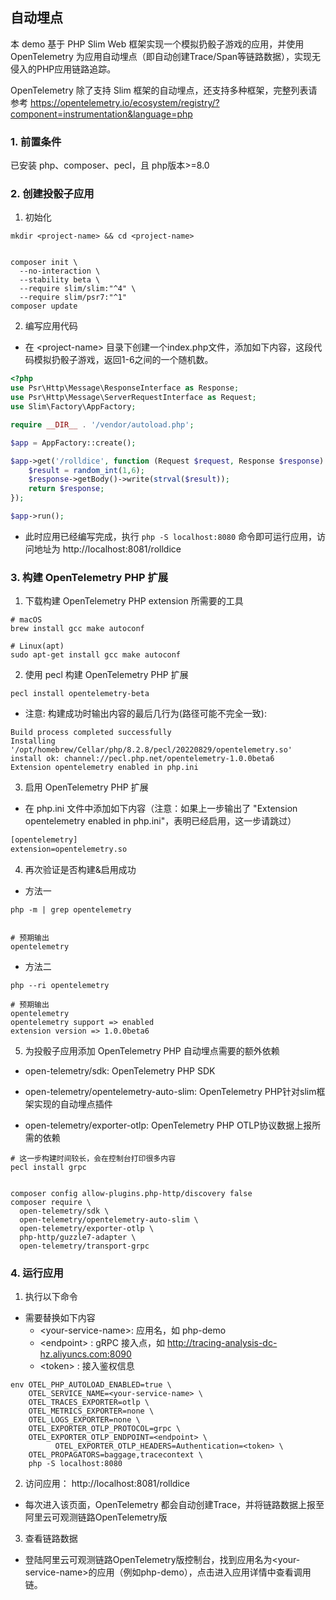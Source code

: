 ## 自动埋点

本 demo 基于 PHP Slim Web 框架实现一个模拟扔骰子游戏的应用，并使用 OpenTelemetry 为应用自动埋点（即自动创建Trace/Span等链路数据），实现无侵入的PHP应用链路追踪。


OpenTelemetry 除了支持 Slim 框架的自动埋点，还支持多种框架，完整列表请参考 https://opentelemetry.io/ecosystem/registry/?component=instrumentation&language=php

### 1. 前置条件

已安装 php、composer、pecl，且 php版本>=8.0


### 2. 创建投骰子应用

1. 初始化
```shell
mkdir <project-name> && cd <project-name>


composer init \
  --no-interaction \
  --stability beta \
  --require slim/slim:"^4" \
  --require slim/psr7:"^1"
composer update
```

2. 编写应用代码

* 在 \<project-name\>  目录下创建一个index.php文件，添加如下内容，这段代码模拟扔骰子游戏，返回1-6之间的一个随机数。


```php
<?php
use Psr\Http\Message\ResponseInterface as Response;
use Psr\Http\Message\ServerRequestInterface as Request;
use Slim\Factory\AppFactory;

require __DIR__ . '/vendor/autoload.php';

$app = AppFactory::create();

$app->get('/rolldice', function (Request $request, Response $response) {
    $result = random_int(1,6);
    $response->getBody()->write(strval($result));
    return $response;
});

$app->run();

```

* 此时应用已经编写完成，执行 `php -S localhost:8080` 命令即可运行应用，访问地址为 http://localhost:8081/rolldice

### 3. 构建 OpenTelemetry PHP 扩展

1. 下载构建 OpenTelemetry PHP extension 所需要的工具

```shell
# macOS
brew install gcc make autoconf

# Linux(apt)
sudo apt-get install gcc make autoconf
```

2. 使用 pecl 构建 OpenTelemetry PHP 扩展

```shell
pecl install opentelemetry-beta
```

* 注意: 构建成功时输出内容的最后几行为(路径可能不完全一致): 

```shell
Build process completed successfully
Installing '/opt/homebrew/Cellar/php/8.2.8/pecl/20220829/opentelemetry.so'
install ok: channel://pecl.php.net/opentelemetry-1.0.0beta6
Extension opentelemetry enabled in php.ini
```

3. 启用 OpenTelemetry PHP 扩展
* 在 php.ini 文件中添加如下内容（注意：如果上一步输出了
"Extension opentelemetry enabled in php.ini"，表明已经启用，这一步请跳过）

```txt
[opentelemetry]
extension=opentelemetry.so
```

4. 再次验证是否构建&启用成功

* 方法一

```
php -m | grep opentelemetry


# 预期输出
opentelemetry
```

* 方法二
```
php --ri opentelemetry

# 预期输出
opentelemetry
opentelemetry support => enabled
extension version => 1.0.0beta6
```

5. 为投骰子应用添加 OpenTelemetry PHP 自动埋点需要的额外依赖

* open-telemetry/sdk: OpenTelemetry PHP SDK

* open-telemetry/opentelemetry-auto-slim: OpenTelemetry PHP针对slim框架实现的自动埋点插件

* open-telemetry/exporter-otlp: OpenTelemetry PHP OTLP协议数据上报所需的依赖


``` shell
# 这一步构建时间较长，会在控制台打印很多内容
pecl install grpc


composer config allow-plugins.php-http/discovery false
composer require \
  open-telemetry/sdk \
  open-telemetry/opentelemetry-auto-slim \
  open-telemetry/exporter-otlp \
  php-http/guzzle7-adapter \
  open-telemetry/transport-grpc
```

### 4. 运行应用

1. 执行以下命令

* 需要替换如下内容
  * \<your-service-name>: 应用名，如 php-demo
  * \<endpoint> : gRPC 接入点，如 http://tracing-analysis-dc-hz.aliyuncs.com:8090
  * \<token> : 接入鉴权信息

```shell
env OTEL_PHP_AUTOLOAD_ENABLED=true \
    OTEL_SERVICE_NAME=<your-service-name> \
    OTEL_TRACES_EXPORTER=otlp \
    OTEL_METRICS_EXPORTER=none \
    OTEL_LOGS_EXPORTER=none \
    OTEL_EXPORTER_OTLP_PROTOCOL=grpc \
    OTEL_EXPORTER_OTLP_ENDPOINT=<endpoint> \
          OTEL_EXPORTER_OTLP_HEADERS=Authentication=<token> \
    OTEL_PROPAGATORS=baggage,tracecontext \
    php -S localhost:8080
```

2. 访问应用： http://localhost:8081/rolldice

* 每次进入该页面，OpenTelemetry 都会自动创建Trace，并将链路数据上报至阿里云可观测链路OpenTelemetry版


3. 查看链路数据

* 登陆阿里云可观测链路OpenTelemetry版控制台，找到应用名为\<your-service-name>的应用（例如php-demo），点击进入应用详情中查看调用链。



